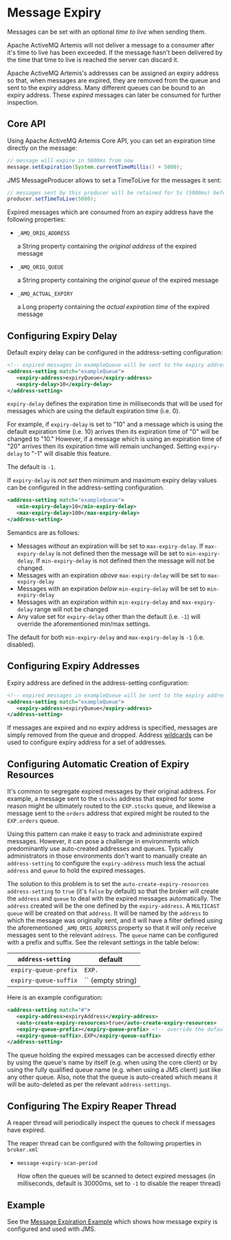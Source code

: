 # Message Expiry

Messages can be set with an optional *time to live* when sending them.

Apache ActiveMQ Artemis will not deliver a message to a consumer after it's
time to live has been exceeded. If the message hasn't been delivered by the
time that time to live is reached the server can discard it.

Apache ActiveMQ Artemis's addresses can be assigned an expiry address so that,
when messages are expired, they are removed from the queue and sent to the
expiry address. Many different queues can be bound to an expiry address.  These
*expired* messages can later be consumed for further inspection.

## Core API

Using Apache ActiveMQ Artemis Core API, you can set an expiration time directly
on the message:

```java
// message will expire in 5000ms from now
message.setExpiration(System.currentTimeMillis() + 5000);
```

JMS MessageProducer allows to set a TimeToLive for the messages it sent:

```java
// messages sent by this producer will be retained for 5s (5000ms) before expiration
producer.setTimeToLive(5000);
```

Expired messages which are consumed from an expiry address have the following
properties:

- `_AMQ_ORIG_ADDRESS`

  a String property containing the *original address* of the expired
  message

- `_AMQ_ORIG_QUEUE`

  a String property containing the *original queue* of the expired
  message

- `_AMQ_ACTUAL_EXPIRY`

  a Long property containing the *actual expiration time* of the
  expired message
  
## Configuring Expiry Delay

Default expiry delay can be configured in the address-setting configuration:

```xml
<!-- expired messages in exampleQueue will be sent to the expiry address expiryQueue -->
<address-setting match="exampleQueue">
   <expiry-address>expiryQueue</expiry-address>
   <expiry-delay>10</expiry-delay>
</address-setting>
```

`expiry-delay` defines the expiration time in milliseconds that will be used for messages 
which are using the default expiration time (i.e. 0). 
  
For example, if `expiry-delay` is set to "10" and a message which is using the default 
expiration time (i.e. 10) arrives then its expiration time of "0" will be changed to "10."
However, if a message which is using an expiration time of "20" arrives then its expiration
time will remain unchanged. Setting `expiry-delay` to "-1" will disable this feature. 
  
The default is `-1`.

If `expiry-delay` is *not set* then minimum and maximum expiry delay values can be configured
in the address-setting configuration.

```xml
<address-setting match="exampleQueue">
   <min-expiry-delay>10</min-expiry-delay>
   <max-expiry-delay>100</max-expiry-delay>
</address-setting>
```

Semantics are as follows:

 - Messages _without_ an expiration will be set to `max-expiry-delay`. If `max-expiry-delay`
   is not defined then the message will be set to `min-expiry-delay`. If `min-expiry-delay`
   is not defined then the message will not be changed.
 - Messages with an expiration _above_ `max-expiry-delay` will be set to `max-expiry-delay`
 - Messages with an expiration _below_ `min-expiry-delay` will be set to `min-expiry-delay`
 - Messages with an expiration _within_ `min-expiry-delay` and `max-expiry-delay` range will
   not be changed
 - Any value set for `expiry-delay` other than the default (i.e. `-1`) will override the
   aforementioned min/max settings.

The default for both `min-expiry-delay` and `max-expiry-delay` is `-1` (i.e. disabled).

## Configuring Expiry Addresses

Expiry address are defined in the address-setting configuration:

```xml
<!-- expired messages in exampleQueue will be sent to the expiry address expiryQueue -->
<address-setting match="exampleQueue">
   <expiry-address>expiryQueue</expiry-address>
</address-setting>
```

If messages are expired and no expiry address is specified, messages are simply
removed from the queue and dropped. Address [wildcards](wildcard-syntax.md) can
be used to configure expiry address for a set of addresses.

## Configuring Automatic Creation of Expiry Resources

It's common to segregate expired messages by their original address.
For example, a message sent to the `stocks` address that expired for some
reason might be ultimately routed to the `EXP.stocks` queue, and likewise
a message sent to the `orders` address that expired might be routed to
the `EXP.orders` queue.

Using this pattern can make it easy to track and administrate
expired messages. However, it can pose a challenge in environments
which predominantly use auto-created addresses and queues. Typically
administrators in those environments don't want to manually create
an `address-setting` to configure the `expiry-address` much less
the actual `address` and `queue` to hold the expired messages.

The solution to this problem is to set the `auto-create-expiry-resources`
`address-setting` to `true` (it's `false` by default) so that the
broker will create the `address` and `queue` to deal with the
expired messages automatically. The `address` created will be the
one defined by the `expiry-address`. A `MULTICAST` `queue` will be
created on that `address`. It will be named by the `address` to which
the message was originally sent, and it will have a filter defined using
the aforementioned `_AMQ_ORIG_ADDRESS` property so that it will only
receive messages sent to the relevant `address`. The `queue` name can be
configured with a prefix and suffix. See the relevant settings in the
table below:

`address-setting`|default
---|---
`expiry-queue-prefix`|`EXP.`
`expiry-queue-suffix`|`` (empty string)

Here is an example configuration:

```xml
<address-setting match="#">
   <expiry-address>expiryAddress</expiry-address>
   <auto-create-expiry-resources>true</auto-create-expiry-resources>
   <expiry-queue-prefix></expiry-queue-prefix> <!-- override the default -->
   <expiry-queue-suffix>.EXP</expiry-queue-suffix>
</address-setting>
```

The queue holding the expired messages can be accessed directly
either by using the queue's name by itself (e.g. when using the core
client) or by using the fully qualified queue name (e.g. when using
a JMS client) just like any other queue. Also, note that the queue is
auto-created which means it will be auto-deleted as per the relevant
`address-settings`.

## Configuring The Expiry Reaper Thread

A reaper thread will periodically inspect the queues to check if messages have
expired.

The reaper thread can be configured with the following properties in
`broker.xml`

- `message-expiry-scan-period`

  How often the queues will be scanned to detect expired messages (in
  milliseconds, default is 30000ms, set to `-1` to disable the reaper thread)

## Example

See the [Message Expiration Example](examples.md#message-expiration) which
shows how message expiry is configured and used with JMS.
